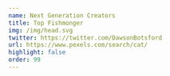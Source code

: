 ```yaml
---
name: Next Generation Creators
title: Top Fishmonger
img: /img/head.svg
twitter: https://twitter.com/DawsonBotsford
url: https://www.pexels.com/search/cat/
highlight: false
order: 99
---
```

